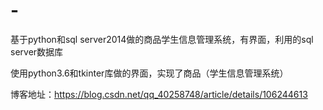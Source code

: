 # -
基于python和sql server2014做的商品学生信息管理系统，有界面，利用的sql server数据库

使用python3.6和tkinter库做的界面，实现了商品（学生信息管理系统）

博客地址：https://blog.csdn.net/qq_40258748/article/details/106244613
